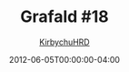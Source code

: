 ---
title: "Grafald #18"
type: "image"
date: 2012-06-05T00:00:00-04:00
draft: false
categories: ["Grafald"]
image_path: "../img/2012/18.png"
alt_text: ""
is_subpage: true
author: "[KirbychuHRD](https://cohost.org/KirbychuHRD)"
---